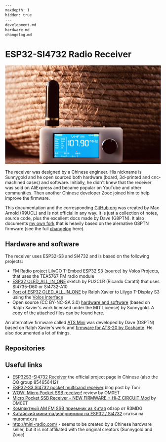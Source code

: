 ```{toctree}
---
maxdepth: 1
hidden: true
---
development.md
hardware.md
changelog.md
```

# ESP32-SI4732 Radio Receiver

![](_static/esp32-si4732-ui-theme.jpg)

The receiver was designed by a Chinese engineer. His nickname is Sunnygold and he open sourced both hardware (board, 3d-printed and cnc-machined cases) and software. Initially, he didn't knew that the receiver was sold on AliExpress and became popular on YouTube and other communities. Then another Chinese developer Zooc joined him to help improve the firmware.

This documentation and the corresponding [GitHub org](https://github.com/esp32-si4732) was created by Max Arnold (R9UCL) and is not official in any way. It is just a collection of notes, source code, plus the excellent docs made by Dave (G8PTN). It also documents [my own fork](https://github.com/esp32-si4732/ats-mini) that is heavily based on the alernative G8PTN firmware (see the full [changelog](changelog.md) here).

## Hardware and software

The receiver uses ESP32-S3 and SI4732 and is based on the following projects:

* [FM Radio project LilyGO T-Embed ESP32 S3](https://www.youtube.com/watch?v=bg2Ysrh85Ek) ([source](https://github.com/VolosR/TEmbedFMRadio)) by Volos Projects, that uses the TEA5767 FM radio module
* [ESP32 OLED_ALL_IN_ONE](https://github.com/pu2clr/SI4735/tree/master/examples/SI47XX_06_ESP32/OLED_ALL_IN_ONE) sketch by PU2CLR (Ricardo Caratti) that uses SI4735-D60 or Si4732-A10
* [Port of ESP32 OLED_ALL_IN_ONE](https://github.com/ralphxavier/SI4735/tree/master/Lilygo_T-Display_S3/ALL_IN_ONE_T-Display_S3) by Ralph Xavier to Lilygo T-Display S3 using the [Volos interface](https://github.com/VolosR/TEmbedFMRadio)
* Open source (CC BY-NC-SA 3.0) [hardware and software](https://oshwhub.com/sunnygold/esp32s3-si4732-shou-yin-ji) (based on Ralph Xavier's work licensed under the MIT License) by Sunnygold. A copy of the attached files can be found here.

An alternative firmware called [ATS Mini](https://github.com/G8PTN/ATS_MINI/) was developed by Dave (G8PTN) based on Ralph Xavier's work and [firmware for ATS-20 by Goshante](https://github.com/goshante/ats20_ats_ex/). He also documented a lot of things.

## Repositories

## Useful links

* [ESP32S3-SI4732 Receiver](https://oshwhub.com/sunnygold/esp32s3-si4732-shou-yin-ji) the official project page in Chinese (also the QQ group 854656412)
* [ESP32-S3 SI4732 pocket multiband receiver](https://xtronic.org/circuit/rf/radio-receiver/esp32-s3-si4732-pocket-multiband-receiver/) blog post by Toni
* [WOW! Micro Pocket SSB receiver!](https://www.youtube.com/watch?v=yCB4Oam5dwI) review by OM0ET
* [Micro Pocket SSB Receiver - NEW FIRMWARE + Hi-Z CIRCUIT Mod](https://www.youtube.com/watch?v=BzrOE9BFpyU) by OM0ET
* [Компактный AM FM SSB приемник из Китая](https://rutube.ru/video/5f95fa89786735d1da0cea30a2101649/) обзор от R3MDG
* [Китайский мини-радиоприемник на ESP32 / Si4732](https://muromdx.ru/articles/radio-receivers/kitajskij-mini-radiopriemnik-na-esp32-si4732) статья на muromdx.ru
* <http://mini-radio.com/> - seems to be created by a Chinese hardware seller, but it is not affiliated with the original creators (Sunnygold and Zooc)
